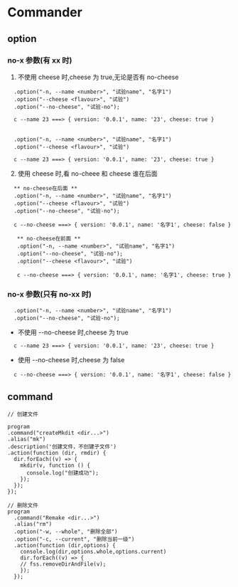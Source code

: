 # Commander

## option

### no-x 参数(有 xx 时)

1. 不使用 cheese 时,cheese 为 true,无论是否有 no-cheese

```
  .option("-n, --name <number>", "试验name", "名字1")
  .option("--cheese <flavour>", "试验")
  .option("--no-cheese", "试验-no");

  c --name 23 ===> { version: '0.0.1', name: '23', cheese: true }


```

```
  .option("-n, --name <number>", "试验name", "名字1")
  .option("--cheese <flavour>", "试验")

  c --name 23 ===> { version: '0.0.1', name: '23', cheese: true }

```

2. 使用 cheese 时,看 no-cheee 和 cheese 谁在后面

```
  ** no-cheese在后面 **
  .option("-n, --name <number>", "试验name", "名字1")
  .option("--cheese <flavour>", "试验")
  .option("--no-cheese", "试验-no");

  c --no-cheese ===> { version: '0.0.1', name: '名字1', cheese: false }
```

```
   ** no-cheese在前面 **
   .option("-n, --name <number>", "试验name", "名字1")
   .option("--no-cheese", "试验-no");
   .option("--cheese <flavour>", "试验")

   c --no-cheese ===> { version: '0.0.1', name: '名字1', cheese: true }
```

### no-x 参数(只有 no-xx 时)

```
  .option("-n, --name <number>", "试验name", "名字1")
  .option("--no-cheese", "试验-no");
```

- 不使用 --no-cheese 时,cheese 为 true

```
  c --name 23 ===> { version: '0.0.1', name: '23', cheese: true }
```

- 使用 --no-cheese 时,cheese 为 false

```
  c --no-cheese ===> { version: '0.0.1', name: '名字1', cheese: false }
```

## command

```
// 创建文件

program
.command("createMkdit <dir...>")
.alias("mk")
.description('创建文件，不创建子文件')
.action(function (dir, rmdir) {
  dir.forEach((v) => {
    mkdir(v, function () {
      console.log("创建成功");
    });
  });
});

// 删除文件
program
  .command("Remake <dir...>")
  .alias("rm")
  .option("-w, --whole", "删除全部")
  .option("-c, --current", "删除当前一级")
  .action(function (dir,options) {
    console.log(dir,options.whole,options.current)
    dir.forEach((v) => {
    // fss.removeDirAndFile(v);
    });
  });


```

